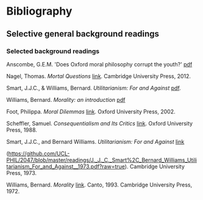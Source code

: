 # Bibliography

## Selective general background readings

### Selected background readings

Anscombe, G.E.M. 'Does Oxford moral philosophy corrupt the youth?' [pdf](https://www.dropbox.com/s/86vlta8tduzznmk/anscombe-moral-corrupt.pdf?dl=0) 

<!-- Foot  -->



Nagel, Thomas. *Mortal Questions* [link](https://github.com/UCL-PHIL/2047/blob/master/readings/Thomas%20Nagel-Mortal%20Questions-Cambridge%20University%20Press%20.pdf?raw=true). Cambridge University Press, 2012.

<!-- Scheffler, Samuel. Consequentialism and Its Critics[](). Oxford University Press on Demand, 1988. -->

Smart, J.J.C., & Williams, Bernard. *Utilitarianism: For and Against* [pdf](https://www.dropbox.com/s/u4pdqfj9ltar3fb/smart_williams_utilitarianism.pdf?dl=0).

Williams, Bernard. *Morality: an introduction* [pdf](https://www.dropbox.com/s/s81lm2zv7gdirac/Williams-Morality_%20An%20Introduction%20to%20Ethics.pdf?dl=0)



Foot, Philippa. *Moral Dilemmas* [link](https://github.com/UCL-PHIL/2047/blob/master/readings/Foot_Moral_Dilemmas.pdf?raw=true). Oxford University Press, 2002.



Scheffler, Samuel. *Consequentialism and Its Critics* [link](---). Oxford University Press, 1988.

Smart, J.J.C., and Bernard Williams. *Utilitarianism: For and Against* [link](https://www.dropbox.com/s/u4pdqfj9ltar3fb/smart_williams_utilitarianism.pdf?dl=0)

(https://github.com/UCL-PHIL/2047/blob/master/readings/J._J._C._Smart%2C_Bernard_Williams_Utilitarianism_For_and_Against__1973.pdf?raw=true). Cambridge University Press, 1973.

Williams, Bernard. *Morality* [link](https://www.dropbox.com/s/s81lm2zv7gdirac/Williams-Morality_%20An%20Introduction%20to%20Ethics.pdf?dl=0). Canto, 1993. Cambridge University Press, 1972.



<!-- ### The historical backgrond  -->

<!-- Plato

Stoics

Epicureans

Aristotle

Augustine

Aquinas

Hobbes

Spinoza

Hume

Kant

Nietzsche -->


<!-- ### Some key books published since 1945 -->

<!-- ### Other books published since 1945 -->

<!-- ### Collections


## Topics


## Further topics -->

